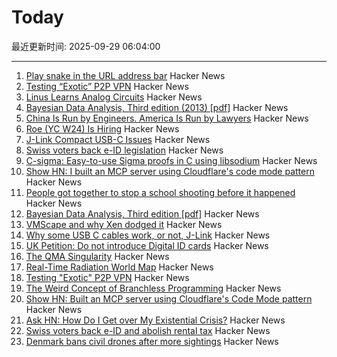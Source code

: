 # Today

最近更新时间: 2025-09-29 06:04:00

--- 
1. [Play snake in the URL address bar](https://demian.ferrei.ro/snake/) Hacker News
2. [Testing “Exotic” P2P VPN](https://blog.nommy.moe/blog/exotic-mesh-vpn/) Hacker News
3. [Linus Learns Analog Circuits](https://github.com/torvalds/GuitarPedal) Hacker News
4. [Bayesian Data Analysis, Third edition (2013) [pdf]](https://sites.stat.columbia.edu/gelman/book/BDA3.pdf) Hacker News
5. [China Is Run by Engineers. America Is Run by Lawyers](https://freakonomics.com/podcast/china-is-run-by-engineers-america-is-run-by-lawyers/) Hacker News
6. [Roe (YC W24) Is Hiring](https://news.ycombinator.com/item?id=45407951) Hacker News
7. [J-Link Compact USB-C Issues](https://alvarop.com/2025/09/j-link-compact-usb-c-issues/) Hacker News
8. [Swiss voters back e-ID legislation](https://www.admin.ch/gov/en/start/documentation/votes/20250928/e-id-act.html) Hacker News
9. [C-sigma: Easy-to-use Sigma proofs in C using libsodium](https://github.com/jedisct1/c-sigma) Hacker News
10. [Show HN: I built an MCP server using Cloudflare's code mode pattern](https://github.com/jx-codes/codemode-mcp) Hacker News
11. [People got together to stop a school shooting before it happened](https://www.nytimes.com/2025/09/27/nyregion/mass-shooting-prevention.html) Hacker News
12. [Bayesian Data Analysis, Third edition [pdf]](https://sites.stat.columbia.edu/gelman/book/BDA3.pdf) Hacker News
13. [VMScape and why Xen dodged it](https://virtualize.sh/blog/vmscape-and-why-xen-dodged-it/) Hacker News
14. [Why some USB C cables work, or not, J-Link](https://alvarop.com/2025/09/j-link-compact-usb-c-issues/) Hacker News
15. [UK Petition: Do not introduce Digital ID cards](https://petition.parliament.uk/petitions/730194) Hacker News
16. [The QMA Singularity](https://scottaaronson.blog/?p=9183) Hacker News
17. [Real-Time Radiation World Map](https://www.gmcmap.com/) Hacker News
18. [Testing "Exotic" P2P VPN](https://blog.nommy.moe/blog/exotic-mesh-vpn/) Hacker News
19. [The Weird Concept of Branchless Programming](https://sanixdk.xyz/blogs/the-weird-concept-of-branchless-programming) Hacker News
20. [Show HN: Built an MCP server using Cloudflare's Code Mode pattern](https://github.com/jx-codes/codemode-mcp) Hacker News
21. [Ask HN: How Do I Get over My Existential Crisis?](https://news.ycombinator.com/item?id=45405977) Hacker News
22. [Swiss voters back e-ID and abolish rental tax](https://www.swissinfo.ch/eng/swiss-politics/swiss-voters-have-decided-on-electronic-id-and-abolishing-rental-tax/90057432) Hacker News
23. [Denmark bans civil drones after more sightings](https://www.dw.com/en/denmark-bans-civil-drones-after-more-sightings/a-74166973) Hacker News
